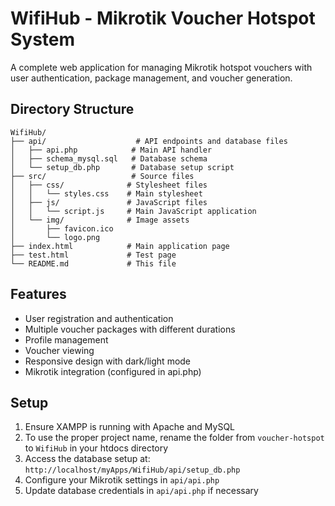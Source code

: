 # WifiHub - Mikrotik Voucher Hotspot System

A complete web application for managing Mikrotik hotspot vouchers with user authentication, package management, and voucher generation.

## Directory Structure

```
WifiHub/
├── api/                    # API endpoints and database files
│   ├── api.php            # Main API handler
│   ├── schema_mysql.sql   # Database schema
│   └── setup_db.php       # Database setup script
├── src/                   # Source files
│   ├── css/              # Stylesheet files
│   │   └── styles.css    # Main stylesheet
│   ├── js/               # JavaScript files
│   │   └── script.js     # Main JavaScript application
│   └── img/              # Image assets
│       ├── favicon.ico
│       └── logo.png
├── index.html            # Main application page
├── test.html             # Test page
└── README.md             # This file
```

## Features

- User registration and authentication
- Multiple voucher packages with different durations
- Profile management
- Voucher viewing
- Responsive design with dark/light mode
- Mikrotik integration (configured in api.php)

## Setup

1. Ensure XAMPP is running with Apache and MySQL
2. To use the proper project name, rename the folder from `voucher-hotspot` to `WifiHub` in your htdocs directory
3. Access the database setup at: `http://localhost/myApps/WifiHub/api/setup_db.php`
4. Configure your Mikrotik settings in `api/api.php`
5. Update database credentials in `api/api.php` if necessary